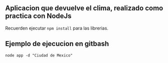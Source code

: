 ## Aplicacion que devuelve el clima, realizado como practica con NodeJs

Recuerden ejecutar ```npm install``` para las librerias.

## Ejemplo de ejecucion en gitbash

```
node app -d "Ciudad de Mexico"
```
